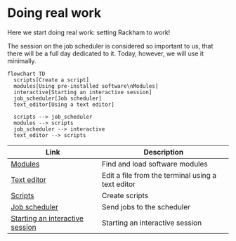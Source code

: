 # Doing real work

Here we start doing real work: setting Rackham to work!

The session on the job scheduler is considered so important to us,
that there will be a full day dedicated to it.
Today, however, we will use it minimally.

```mermaid
flowchart TD
  scripts[Create a script]
  modules[Using pre-installed software\nModules]
  interactive[Starting an interactive session]
  job_scheduler[Job scheduler]
  text_editor[Using a text editor]

  scripts --> job_scheduler
  modules --> scripts
  job_scheduler --> interactive
  text_editor --> scripts
```

Link                                                                          |Description
------------------------------------------------------------------------------|--------------------------------------------------------------------------
[Modules](../sessions/module.md)                                              |Find and load software modules
[Text editor](../sessions/text_editor.md)                                     |Edit a file from the terminal using a text editor
[Scripts](../sessions/scripts.md)                                             |Create scripts
[Job scheduler](../sessions/job_scheduler.md)                                 |Send jobs to the scheduler 
[Starting an interactive session](../sessions/start_interactive_session.md)   |Starting an interactive session

